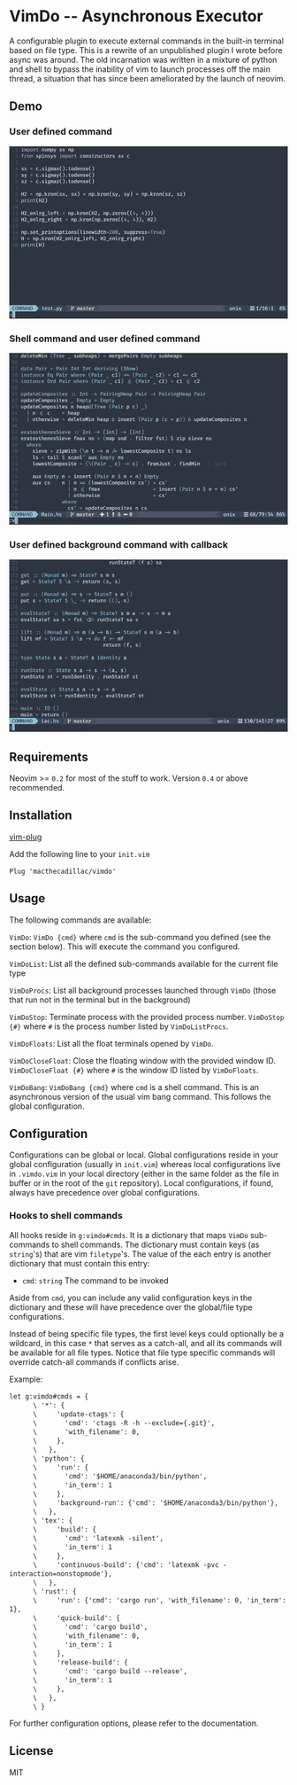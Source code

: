 # VimDo -- Asynchronous Executor

A configurable plugin to execute external commands in the built-in terminal
based on file type. This is a rewrite of an unpublished plugin I wrote before
async was around. The old incarnation was written in a mixture of python and
shell to bypass the inability of vim to launch processes off the main thread, a
situation that has since been ameliorated by the launch of neovim.

## Demo

### User defined command
![User defined command](.github/terminal_job.gif)

### Shell command and user defined command
![Shell command and user defined command](.github/terminal_job_bang.gif)

### User defined background command with callback
![User defined background command with callback](.github/stdout_float.gif)

## Requirements

Neovim >= `0.2` for most of the stuff to work. Version `0.4` or above
recommended.

## Installation

[vim-plug](https://github.com/junegunn/vim-plug)

Add the following line to your `init.vim`

```vim
Plug 'macthecadillac/vimdo'
```
## Usage

The following commands are available:

`VimDo`: `VimDo {cmd}` where `cmd` is the sub-command you defined (see the
section below). This will execute the command you configured.

`VimDoList`: List all the defined sub-commands available for the current file
type

`VimDoProcs`: List all background processes launched through `VimDo`
(those that run not in the terminal but in the background)

`VimDoStop`: Terminate process with the provided process number.  `VimDoStop
{#}` where `#` is the process number listed by `VimDoListProcs`.

`VimDoFloats`: List all the float terminals opened by `VimDo`.

`VimDoCloseFloat`: Close the floating window with the provided window ID.
`VimDoCloseFloat {#}` where `#` is the window ID listed by `VimDoFloats`.

`VimDoBang`: `VimDoBang {cmd}` where `cmd` is a shell command. This is an
asynchronous version of the usual vim bang command. This follows the global
configuration.

## Configuration

Configurations can be global or local. Global configurations reside in your
global configuration (usually in `init.vim`) whereas local configurations live
in `.vimdo.vim` in your local directory (either in the same folder as the file in
buffer or in the root of the `git` repository). Local configurations, if found,
always have precedence over global configurations.

### Hooks to shell commands

All hooks reside in `g:vimdo#cmds`. It is a dictionary that maps
`VimDo` sub-commands to shell commands. The dictionary must contain keys (as
`string`'s) that are vim `filetype`'s. The value of the each entry is another
dictionary that must contain this entry:

  - `cmd`: `string` The command to be invoked

Aside from `cmd`, you can include any valid configuration keys in the dictionary
and these will have precedence over the global/file type configurations.

Instead of being specific file types, the first level keys could optionally be a
wildcard, in this case `*` that serves as a catch-all, and all its commands will
be available for all file types. Notice that file type specific commands will
override catch-all commands if conflicts arise.

Example:

```vim
let g:vimdo#cmds = {
      \ '*': {
      \     'update-ctags': {
      \       'cmd': 'ctags -R -h --exclude={.git}',
      \       'with_filename': 0,
      \     },
      \   },
      \ 'python': {
      \     'run': {
      \       'cmd': '$HOME/anaconda3/bin/python',
      \       'in_term': 1
      \     },
      \     'background-run': {'cmd': '$HOME/anaconda3/bin/python'},
      \   },
      \ 'tex': {
      \     'build': {
      \       'cmd': 'latexmk -silent',
      \       'in_term': 1
      \     },
      \     'continuous-build': {'cmd': 'latexmk -pvc -interaction=nonstopmode'},
      \   },
      \ 'rust': {
      \     'run': {'cmd': 'cargo run', 'with_filename': 0, 'in_term': 1},
      \     'quick-build': {
      \       'cmd': 'cargo build',
      \       'with_filename': 0,
      \       'in_term': 1
      \     },
      \     'release-build': {
      \       'cmd': 'cargo build --release',
      \       'in_term': 1
      \     },
      \   },
      \ }
```

For further configuration options, please refer to the documentation.

## License

MIT
